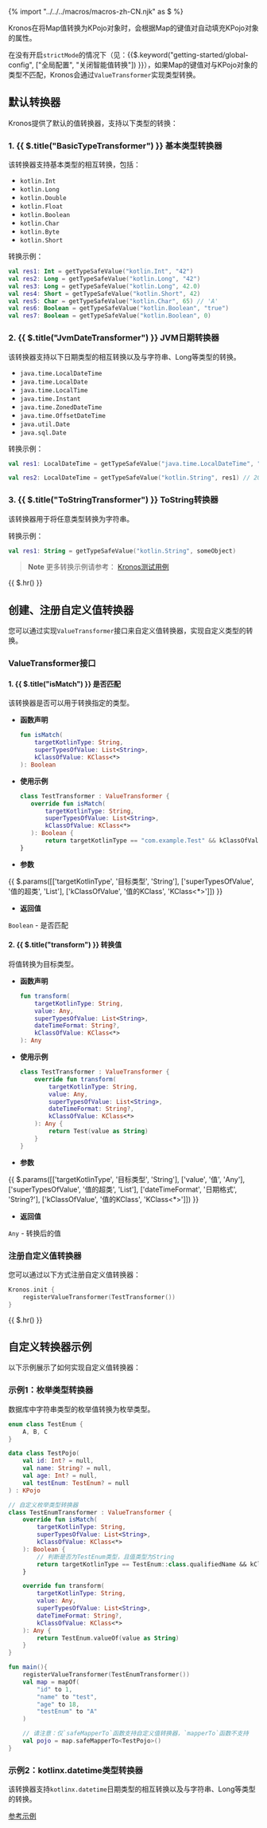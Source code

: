 {% import "../../../macros/macros-zh-CN.njk" as $ %}

Kronos在将Map值转换为KPojo对象时，会根据Map的键值对自动填充KPojo对象的属性。

在没有开启`strictMode`的情况下（见：{{$.keyword("getting-started/global-config", ["全局配置", "关闭智能值转换"])
}}），如果Map的键值对与KPojo对象的类型不匹配，Kronos会通过`ValueTransformer`实现类型转换。

## 默认转换器

Kronos提供了默认的值转换器，支持以下类型的转换：

### 1. {{ $.title("BasicTypeTransformer") }} **基本类型转换器**

该转换器支持基本类型的相互转换，包括：

- `kotlin.Int`
- `kotlin.Long`
- `kotlin.Double`
- `kotlin.Float`
- `kotlin.Boolean`
- `kotlin.Char`
- `kotlin.Byte`
- `kotlin.Short`

转换示例：

```kotlin
val res1: Int = getTypeSafeValue("kotlin.Int", "42")
val res2: Long = getTypeSafeValue("kotlin.Long", "42")
val res3: Long = getTypeSafeValue("kotlin.Long", 42.0)
val res4: Short = getTypeSafeValue("kotlin.Short", 42)
val res5: Char = getTypeSafeValue("kotlin.Char", 65) // 'A'
val res6: Boolean = getTypeSafeValue("kotlin.Boolean", "true")
val res7: Boolean = getTypeSafeValue("kotlin.Boolean", 0)
```

### 2. {{ $.title("JvmDateTransformer") }} **JVM日期转换器**

该转换器支持以下日期类型的相互转换以及与字符串、Long等类型的转换。

- `java.time.LocalDateTime`
- `java.time.LocalDate`
- `java.time.LocalTime`
- `java.time.Instant`
- `java.time.ZonedDateTime`
- `java.time.OffsetDateTime`
- `java.util.Date`
- `java.sql.Date`

转换示例：

```kotlin
val res1: LocalDateTime = getTypeSafeValue("java.time.LocalDateTime", "2023-10-17T10:00:00")

val res2: LocalDateTime = getTypeSafeValue("kotlin.String", res1) // 2023-10-17 10:00:00(根据全局设置-默认日期格式)
```

### 3. {{ $.title("ToStringTransformer") }} **ToString转换器**

该转换器用于将任意类型转换为字符串。

转换示例：

```kotlin
val res1: String = getTypeSafeValue("kotlin.String", someObject)
```

> **Note**
> 更多转换示例请参考：
> [Kronos测试用例](https://github.com/Kronos-orm/Kronos-orm/blob/d42270658c589f86f39bb6a44e06905acfa79c48/kronos-testing/src/test/kotlin/com/kotlinorm/utils/CommonUtilTest.kt#L60)

{{ $.hr() }}

## 创建、注册自定义值转换器

您可以通过实现`ValueTransformer`接口来自定义值转换器，实现自定义类型的转换。

### ValueTransformer接口

#### 1. {{ $.title("isMatch") }} **是否匹配**

该转换器是否可以用于转换指定的类型。

- **函数声明**

  ```kotlin
  fun isMatch(
      targetKotlinType: String,
      superTypesOfValue: List<String>,
      kClassOfValue: KClass<*>
  ): Boolean
  ```

- **使用示例**
  
   ```kotlin
  class TestTransformer : ValueTransformer {
      override fun isMatch(
          targetKotlinType: String,
          superTypesOfValue: List<String>,
          kClassOfValue: KClass<*>
      ): Boolean {
          return targetKotlinType == "com.example.Test" && kClassOfValue == String::class
  }
   ```

- **参数**

{{
$.params([['targetKotlinType', '目标类型', 'String'], ['superTypesOfValue', '值的超类', 'List<String>'], ['kClassOfValue', '值的KClass', 'KClass<*>']]) }}

- **返回值**

`Boolean` - 是否匹配

#### 2. {{ $.title("transform") }} **转换值**

将值转换为目标类型。

- **函数声明**

  ```kotlin
  fun transform(
      targetKotlinType: String,
      value: Any,
      superTypesOfValue: List<String>,
      dateTimeFormat: String?,
      kClassOfValue: KClass<*>
  ): Any
  ```

- **使用示例**

  ```kotlin
  class TestTransformer : ValueTransformer {
      override fun transform(
          targetKotlinType: String,
          value: Any,
          superTypesOfValue: List<String>,
          dateTimeFormat: String?,
          kClassOfValue: KClass<*>
      ): Any {
          return Test(value as String)
      }
  }
  ```

- **参数**

{{
$.params([['targetKotlinType', '目标类型', 'String'], ['value', '值', 'Any'], ['superTypesOfValue', '值的超类', 'List<String>'], ['dateTimeFormat', '日期格式', 'String?'], ['kClassOfValue', '值的KClass', 'KClass<*>']]) }}

- **返回值**

`Any` - 转换后的值

### 注册自定义值转换器

您可以通过以下方式注册自定义值转换器：

```kotlin
Kronos.init {
    registerValueTransformer(TestTransformer())
}
```
{{ $.hr() }}

## 自定义转换器示例

以下示例展示了如何实现自定义值转换器：

### 示例1：枚举类型转换器

数据库中字符串类型的枚举值转换为枚举类型。

```kotlin
enum class TestEnum {
    A, B, C
}

data class TestPojo(
    val id: Int? = null,
    val name: String? = null,
    val age: Int? = null,
    val testEnum: TestEnum? = null
) : KPojo

// 自定义枚举类型转换器
class TestEnumTransformer : ValueTransformer {
    override fun isMatch(
        targetKotlinType: String,
        superTypesOfValue: List<String>,
        kClassOfValue: KClass<*>
    ): Boolean {
        // 判断是否为TestEnum类型，且值类型为String
        return targetKotlinType == TestEnum::class.qualifiedName && kClassOfValue == String::class
    }

    override fun transform(
        targetKotlinType: String,
        value: Any,
        superTypesOfValue: List<String>,
        dateTimeFormat: String?,
        kClassOfValue: KClass<*>
    ): Any {
        return TestEnum.valueOf(value as String)
    }
}

fun main(){
    registerValueTransformer(TestEnumTransformer())
    val map = mapOf(
        "id" to 1,
        "name" to "test",
        "age" to 18,
        "testEnum" to "A"
    )

    // 请注意：仅`safeMapperTo`函数支持自定义值转换器，`mapperTo`函数不支持
    val pojo = map.safeMapperTo<TestPojo>()
}
```

### 示例2：kotlinx.datetime类型转换器

该转换器支持`kotlinx.datetime`日期类型的相互转换以及与字符串、Long等类型的转换。

[参考示例](https://github.com/Kronos-orm/Kronos-orm/blob/main/kronos-testing/src/test/kotlin/com/kotlinorm/utils/KotlinXDateTimeTransformer.kt)